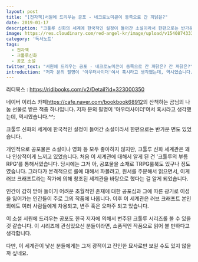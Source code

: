 ```yaml
---
layout: post
title: "[전자책]서원에 드리우는 공포 - 네크로노미콘이 동쪽으로 간 까닭은?"
date: 2019-01-17
description: "크툴루 신화의 세계에 한국적인 설정이 들어간 소설이라서 한편으로는 반가운 면도 있었습니다."
image: https://res.cloudinary.com/red-angel-kr/image/upload/v1540874333/blog_img/gallary_note.jpg
category: '독서노트'  
tags: 
  - 전자책
  - 크툴루신화
  - 공포 소설
twitter_text: "서원에 드리우는 공포 - 네크로노미콘이 동쪽으로 간 까닭은? 간 까닭은?"
introduction: "저자 분의 필명이 '아우터사이더'여서 혹시라고 생각했는데, 역시였습니다."
---
```


리디북스 : <https://ridibooks.com/v2/Detail?id=323000350> 

네이버 이리스 카페<https://cafe.naver.com/bookbook68912>의 산책하는 곰님의 나눔 선물로 받은 책중 하나입니다. 
저자 분의 필명이 '아우터사이더'여서 혹시라고 생각했는데, 역시였습니다.^^;

크툴루 신화의 세계에 한국적인 설정이 들어간 소설이라서 한편으로는 반가운 면도 있었습니다.

개인적으로 공포물은 소설이나 영화 등 모두 좋아하지 않지만, 크툴루 신화 세계관은 꽤나 인상적이게 느끼고 있었습니다. 처음 이 세계관에 대해서 알게 된 건 '크툴루의 부름 RPG'를 통해서였습니다. 당시에는 그저 아, 공포물을 소재로 TRPG룰북도 있구나 정도였습니다. 그러다가 본격적으로 룰에 대해서 파볼려고, 원서를 주문해서 읽으면서, 이게 러브 크래프트라는 작가에 의해 창조된 세계관을 바탕으로 했다는 걸 알게 되었습니다.

인간이 감히 받아 들이기 어려운 초월적인 존재에 대한 공포심과 그에 따른 광기로 이성을 잃어가는 인간들이 주로 그의 작품에 나옵니다. 이후 이 세계관은 러브 크래프트 본인 외에도 여러 사람들에게 차용되고, 변주 혹은 오마주 되고 있습니다.

이 소설 서원에 드리우는 공포도 한국 저자에 의해서 변주된 크툴루 시리즈롤 볼 수 있을 것 같습니다. 이 시리즈에 관심있으신 분들이라면, 소품적인 작품으로 읽어 볼 만하다고 생각합니다.

다만, 이 세계관이 낯선 분들에게는 그저 광적이고 잔인한 묘사로만 보일 수도 있지 않을까 싶네요.
